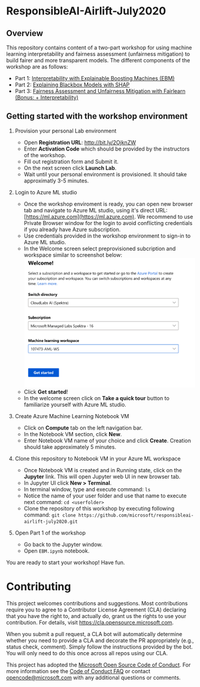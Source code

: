 # ResponsibleAI-Airlift-July2020

<!-- 
Guidelines on README format: https://review.docs.microsoft.com/help/onboard/admin/samples/concepts/readme-template?branch=master

Guidance on onboarding samples to docs.microsoft.com/samples: https://review.docs.microsoft.com/help/onboard/admin/samples/process/onboarding?branch=master

Taxonomies for products and languages: https://review.docs.microsoft.com/new-hope/information-architecture/metadata/taxonomies?branch=master
-->

## Overview 
This repository contains content of a two-part workshop for using machine learning interpretability and fairness assessment (unfairness mitigation) to build fairer and more transparent models. The different components of the workshop are as follows:

- Part 1: [Interpretability with Explainable Boosting Machines (EBM)](https://github.com/microsoft/ResponsibleAI-Airlift-July2020)
- Part 2: [Explaining Blackbox Models with SHAP](https://github.com/microsoft/ResponsibleAI-Airlift-July2020)
- Part 3: [Fairness Assessment and Unfairness Mitigation with Fairlearn (Bonus: + Interpretability)](https://github.com/microsoft/ResponsibleAI-Airlift-July2020)


## Getting started with the workshop environment

1. Provision your personal Lab environment

    * Open **Registration URL**: http://bit.ly/2OjknZW
    * Enter **Activation Code** which should be provided by the instructors of the workshop.
    * Fill out registration form and Submit it.
    * On the next screen click **Launch Lab**.
    * Wait until your personal environment is provisioned. It should take approximatly 3-5 minutes.

2. Login to Azure ML studio

    * Once the workshop enviroment is ready, you can open new browser tab and navigate to Azure ML studio, using it's direct URL: [https://ml.azure.com](https://ml.azure.com). We recommend to use Private Browser window for the login to avoid conflicting credentials if you already have Azure subscription.
    * Use credentials provided in the workshop environment to sign-in to Azure ML studio.
    * In the Welcome screen select preprovisioned subcription and workspace similar to screenshot below:
    ![](images/studio-sign-in.png)
    * Click **Get started**!
    * In the welcome screen click on **Take a quick tour** button to familiarize yourself with Azure ML studio.

3. Create Azure Machine Learning Notebook VM

    * Click on **Compute** tab on the left navigation bar.
    * In the Notebook VM section, click **New**.
    * Enter Notebook VM name of your choice and click **Create**. Creation should take approximately 5 minutes.

4. Clone this repository to Notebook VM in your Azure ML workspace

    * Once Notebook VM is created and in Running state, click on the **Jupyter** link. This will open Jupyter web UI in new browser tab.
    * In Jupyter UI click **New > Terminal**.
    * In terminal window, type and execute command: `ls`
    * Notice the name of your user folder and use that name to execute next command: `cd <userfolder>`
    * Clone the repository of this workshop by executing following command: `git clone https://github.com/microsoft/responsibleai-airlift-july2020.git`

5. Open Part 1 of the workshop

    * Go back to the Jupyter window.
    * Open `EBM.ipynb` notebook.

You are ready to start your workshop! Have fun.

# Contributing

This project welcomes contributions and suggestions.  Most contributions require you to agree to a
Contributor License Agreement (CLA) declaring that you have the right to, and actually do, grant us
the rights to use your contribution. For details, visit https://cla.opensource.microsoft.com.

When you submit a pull request, a CLA bot will automatically determine whether you need to provide
a CLA and decorate the PR appropriately (e.g., status check, comment). Simply follow the instructions
provided by the bot. You will only need to do this once across all repos using our CLA.

This project has adopted the [Microsoft Open Source Code of Conduct](https://opensource.microsoft.com/codeofconduct/).
For more information see the [Code of Conduct FAQ](https://opensource.microsoft.com/codeofconduct/faq/) or
contact [opencode@microsoft.com](mailto:opencode@microsoft.com) with any additional questions or comments.
